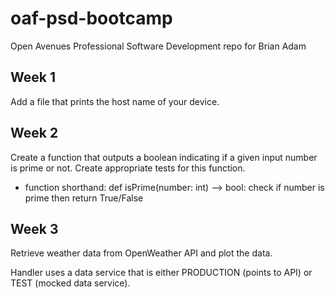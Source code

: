 # oaf-psd-bootcamp
Open Avenues Professional Software Development repo for Brian Adam

Week 1
------
Add a file that prints the host name of your device.

Week 2
------
Create a function that outputs a boolean indicating if a given input number is prime or not. Create appropriate tests for this function.
* function shorthand: def isPrime(number: int) --> bool: check if number is prime then return True/False

Week 3
------
Retrieve weather data from OpenWeather API and plot the data. 

Handler uses a data service that is either PRODUCTION (points to API) or TEST (mocked data service).
